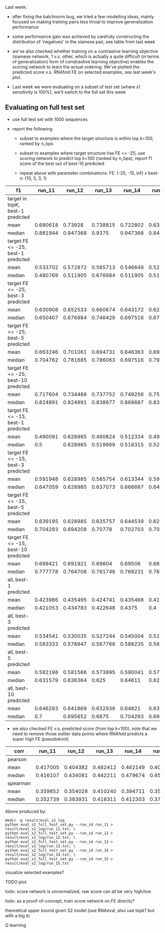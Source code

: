 Last week:

- after fixing the batchnorm bug, we tried a few modelling ideas,
mainly focused on making training pairs less trivial to improve generalization performance

- some performance gain was achieved by carefully constructing the distribution
of 'negatives' in the siamese pair, see table from last week

- we've also checked whether training on a contrastive learning objective (siamese network,
1 v.s. other, which is actually a quite difficult (in terms of generalization) form of constrastive learning objective)
enables the scoring network to learn the actual ordering.
We've plotted the predicted score v.s. RNAfold FE on selected examples, see last week's plot.

- Last week we were evaluating on a subset of test set (where s1 sensitivity is 100%),
we'll switch to the full set this week


## Evaluating on full test set

- use full test set with 1000 sequences

- report the following:

    - subset to examples where the target structure is within top k=100, ranked by n_bps

    - subset to examples where target structure has FE <= -25, use scoring network to predict top k=100 (ranked by n_bps),
    report f1 score of the best out of best-10 predicted

    - repeat above with parameter combinations: FE: {-25, -15, inf} x best-n: {10, 5, 3, 1}

| f1                                  | run_11   | run_12   | run_13   | run_14   | run_15   |
|-------------------------------------|----------|----------|----------|----------|----------|
| target in topK, best-1 predicted    |          |          |          |          |          |
| mean                                | 0.680618 | 0.73928  | 0.738815 | 0.722802 | 0.630028 |
| median                              | 0.881944 | 0.947368 | 0.9375   | 0.947368 | 0.843206 |
| target FE <= -25, best-1 predicted  |          |          |          |          |          |
| mean                                | 0.533702 | 0.572872 | 0.585713 | 0.546648 | 0.527177 |
| median                              | 0.480769 | 0.511905 | 0.676984 | 0.511905 | 0.511905 |
| target FE <= -25, best-3 predicted  |          |          |          |          |          |
| mean                                | 0.630908 | 0.652533 | 0.660674 | 0.643172 | 0.628257 |
| median                              | 0.650407 | 0.676984 | 0.746429 | 0.697516 | 0.676984 |
| target FE <= -25, best-5 predicted  |          |          |          |          |          |
| mean                                | 0.663246 | 0.701061 | 0.694731 | 0.646363 | 0.695936 |
| median                              | 0.704762 | 0.781685 | 0.786063 | 0.697516 | 0.795671 |
| target FE <= -25, best-10 predicted |          |          |          |          |          |
| mean                                | 0.717604 | 0.734488 | 0.737752 | 0.749256 | 0.750541 |
| median                              | 0.824891 | 0.824891 | 0.838877 | 0.868687 | 0.838877 |
| target FE <= -15, best-1 predicted  |          |          |          |          |          |
| mean                                | 0.490091 | 0.628985 | 0.490824 | 0.512334 | 0.494961 |
| median                              | 0.5      | 0.628985 | 0.519969 | 0.518315 | 0.525063 |
| target FE <= -15, best-3 predicted  |          |          |          |          |          |
| mean                                | 0.591948 | 0.628985 | 0.585754 | 0.613344 | 0.591867 |
| median                              | 0.647059 | 0.628985 | 0.637073 | 0.666667 | 0.647059 |
| target FE <= -15, best-5 predicted  |          |          |          |          |          |
| mean                                | 0.639195 | 0.628985 | 0.635757 | 0.644539 | 0.62488  |
| median                              | 0.704293 | 0.694208 | 0.70778  | 0.702703 | 0.701351 |
| target FE <= -15, best-10 predicted |          |          |          |          |          |
| mean                                | 0.699421 | 0.691921 | 0.69604  | 0.69506  | 0.686605 |
| median                              | 0.777778 | 0.764706 | 0.781746 | 0.769231 | 0.766968 |
| all, best-1 predicted               |          |          |          |          |          |
| mean                                | 0.423986 | 0.435495 | 0.424741 | 0.435468 | 0.412325 |
| median                              | 0.421053 | 0.434783 | 0.422648 | 0.4375   | 0.4      |
| all, best-3 predicted               |          |          |          |          |          |
| mean                                | 0.534541 | 0.530035 | 0.527244 | 0.545004 | 0.519846 |
| median                              | 0.583333 | 0.578947 | 0.567766 | 0.588235 | 0.567766 |
| all, best-5 predicted               |          |          |          |          |          |
| mean                                | 0.582198 | 0.581566 | 0.573895 | 0.590041 | 0.572703 |
| median                              | 0.631579 | 0.636364 | 0.625    | 0.64611  | 0.628571 |
| all, best-10 predicted              |          |          |          |          |          |
| mean                                | 0.646293 | 0.641669 | 0.632936 | 0.64821  | 0.637174 |
| median                              | 0.7      | 0.695652 | 0.6875   | 0.704293 | 0.697826 |


- we also checked FE v.s. predicted score (from top k=100),
note that we need to remove those outlier data points where RNAfold predicts a super high FE (pseudoknot)

| corr     | run_11   | run_12   | run_13   | run_14   | run_15   |
|----------|----------|----------|----------|----------|----------|
| pearson  |          |          |          |          |          |
| mean     | 0.417005 | 0.404382 | 0.462412 | 0.462149 | 0.408052 |
| median   | 0.416107 | 0.434081 | 0.442211 | 0.479674 | 0.455443 |
| spearman |          |          |          |          |          |
| mean     | 0.359852 | 0.354028 | 0.410240 | 0.394711 | 0.352610 |
| median   | 0.352739 | 0.383931 | 0.418311 | 0.412303 | 0.375027 |

Above produced by:

```
mkdir -p result/eval_s2_log
python eval_s2_full_test_set.py --run_id run_11 > result/eval_s2_log/run_11.txt; \
python eval_s2_full_test_set.py --run_id run_12 > result/eval_s2_log/run_12.txt; \
python eval_s2_full_test_set.py --run_id run_13 > result/eval_s2_log/run_13.txt; \
python eval_s2_full_test_set.py --run_id run_14 > result/eval_s2_log/run_14.txt; \
python eval_s2_full_test_set.py --run_id run_15 > result/eval_s2_log/run_15.txt
```


visualize selected examples?

TODO plot




todo: score network is unnormalized, raw score can all be very high/low

todo: as a proof-of-concept, train score network on FE directly?

theoretical upper bound given S2 model (use RNAeval, also use topk? but with a big k)


Q learning

